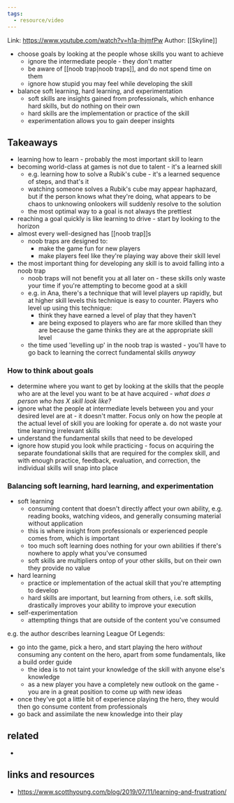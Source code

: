 ```yaml
---
tags:
  - resource/video
---
```


Link: https://www.youtube.com/watch?v=h1a-lhjmfPw
Author: [[Skyline]]

- choose goals by looking at the people whose skills you want to achieve
  - ignore the intermediate people - they don't matter
  - be aware of [[noob trap|noob traps]], and do not spend time on them
  * ignore how stupid you may feel while developing the skill
- balance soft learning, hard learning, and experimentation
  - soft skills are insights gained from professionals, which enhance hard
    skills, but do nothing on their own
  - hard skills are the implementation or practice of the skill
  - experimentation allows you to gain deeper insights

## Takeaways

- learning how to learn - probably the most important skill to learn
- becoming world-class at games is not due to talent - it's a learned skill
  - e.g. learning how to solve a Rubik's cube - it's a learned sequence of
    steps, and that's it
  - watching someone solves a Rubik's cube may appear haphazard, but if the
    person knows what they're doing, what appears to be chaos to unknowing onlookers will suddenly resolve to the solution
  - the most optimal way to a goal is not always the prettiest
- reaching a goal quickly is like learning to drive - start by looking to the horizon
- almost every well-designed has [[noob trap]]s
  - noob traps are designed to:
    - make the game fun for new players
    - make players feel like they're playing way above their skill level
- the most important thing for developing any skill is to avoid falling into a
  noob trap
  - noob traps will not benefit you at all later on - these skills only waste
    your time if you're attempting to become good at a skill
  - e.g. in Ana, there's a technique that will level players up rapidly, but at
    higher skill levels this technique is easy to counter. Players who level
    up using this technique:
    - think they have earned a level of play that they haven't
    - are being exposed to players who are far more skilled than they are
      because the game thinks they are at the appropriate skill level
  - the time used 'levelling up' in the noob trap is wasted - you'll have to go
    back to learning the correct fundamental skills _anyway_

### How to think about goals

- determine where you want to get by looking at the skills that the people
  who are at the level you want to be at have acquired - _what does a person
  who has X skill look like?_
- ignore what the people at intermediate levels between you and your desired
  level are at - it doesn't matter. Focus only on how the people at the
  actual level of skill you are looking for operate
  a. do not waste your time learning irrelevant skills
- understand the fundamental skills that need to be developed
- ignore how stupid you look while practicing - focus on acquiring the
  separate foundational skills that are required for the complex skill, and
  with enough practice, feedback, evaluation, and correction, the individual
  skills will snap into place

### Balancing soft learning, hard learning, and experimentation

- soft learning
  - consuming content that doesn't directly affect your own ability, e.g.
    reading books, watching videos, and generally consuming material without
    application
  - this is where insight from professionals or experienced people comes from,
    which is important
  - too much soft learning does nothing for your own abilities if there's
    nowhere to apply what you've consumed
  - soft skills are multipliers ontop of your other skills, but on their own
    they provide no value
- hard learning
  - practice or implementation of the actual skill that you're attempting to
    develop
  - hard skills are important, but learning from others, i.e. soft skills,
    drastically improves your ability to improve your execution
- self-experimentation
  - attempting things that are outside of the content you've consumed

e.g. the author describes learning League Of Legends:

- go into the game, pick a hero, and start playing the hero _without_ consuming
  any content on the hero, apart from some fundamentals, like a build order
  guide
  - the idea is to not taint your knowledge of the skill with anyone else's
    knowledge
  - as a new player you have a completely new outlook on the game - you are in a
    great position to come up with new ideas
- once they've got a little bit of experience playing the hero, they would then
  go consume content from professionals
- go back and assimilate the new knowledge into their play

## related

-

## links and resources

- https://www.scotthyoung.com/blog/2019/07/11/learning-and-frustration/
